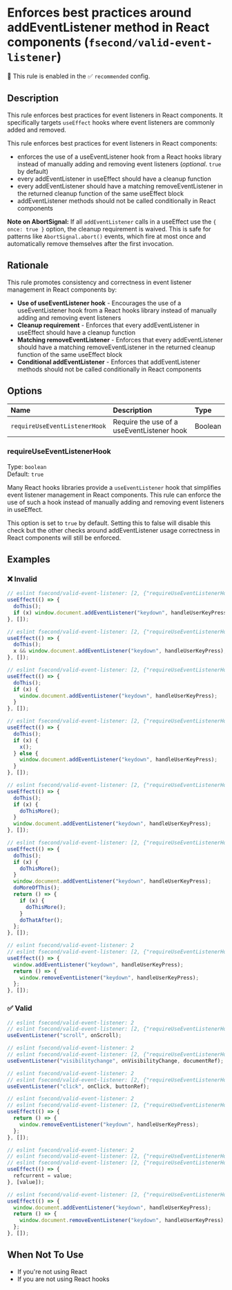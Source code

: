# Enforces best practices around addEventListener method in React components (`fsecond/valid-event-listener`)

💼 This rule is enabled in the ✅ `recommended` config.

<!-- end auto-generated rule header -->

## Description

This rule enforces best practices for event listeners in React components. It specifically targets `useEffect` hooks where event listeners are commonly added and removed.

This rule enforces best practices for event listeners in React components:

- enforces the use of a useEventListener hook from a React hooks library instead of manually adding and removing event listeners (_optional_. `true` by default)
- every addEventListener in useEffect should have a cleanup function
- every addEventListener should have a matching removeEventListener in the returned cleanup function of the same useEffect block
- addEventListener methods should not be called conditionally in React components

**Note on AbortSignal:** If all `addEventListener` calls in a useEffect use the `{ once: true }` option, the cleanup requirement is waived. This is safe for patterns like `AbortSignal.abort()` events, which fire at most once and automatically remove themselves after the first invocation.

## Rationale

This rule promotes consistency and correctness in event listener management in React components by:

- **Use of useEventListener hook** - Encourages the use of a useEventListener hook from a React hooks library instead of manually adding and removing event listeners
- **Cleanup requirement** - Enforces that every addEventListener in useEffect should have a cleanup function
- **Matching removeEventListener** - Enforces that every addEventListener should have a matching removeEventListener in the returned cleanup function of the same useEffect block
- **Conditional addEventListener** - Enforces that addEventListener methods should not be called conditionally in React components

## Options

<!-- begin auto-generated rule options list -->

| Name                          | Description                                | Type    |
| :---------------------------- | :----------------------------------------- | :------ |
| `requireUseEventListenerHook` | Require the use of a useEventListener hook | Boolean |

<!-- end auto-generated rule options list -->

### requireUseEventListenerHook

Type: `boolean`\
Default: `true`

Many React hooks libraries provide a `useEventListener` hook that simplifies event listener management in React components. This rule can enforce the use of such a hook instead of manually adding and removing event listeners in useEffect.

This option is set to `true` by default. Setting this to false will disable this check but the other checks around addEventListener usage correctness in React components will still be enforced.

## Examples

### ❌ Invalid

```js
// eslint fsecond/valid-event-listener: [2, {"requireUseEventListenerHook": false}]
useEffect(() => {
  doThis();
  if (x) window.document.addEventListener("keydown", handleUserKeyPress);
}, []);
```

```js
// eslint fsecond/valid-event-listener: [2, {"requireUseEventListenerHook": false}]
useEffect(() => {
  doThis();
  x && window.document.addEventListener("keydown", handleUserKeyPress);
}, []);
```

```js
// eslint fsecond/valid-event-listener: [2, {"requireUseEventListenerHook": false}]
useEffect(() => {
  doThis();
  if (x) {
    window.document.addEventListener("keydown", handleUserKeyPress);
  }
}, []);
```

```js
// eslint fsecond/valid-event-listener: [2, {"requireUseEventListenerHook": false}]
useEffect(() => {
  doThis();
  if (x) {
    x();
  } else {
    window.document.addEventListener("keydown", handleUserKeyPress);
  }
}, []);
```

```js
// eslint fsecond/valid-event-listener: [2, {"requireUseEventListenerHook": false}]
useEffect(() => {
  doThis();
  if (x) {
    doThisMore();
  }
  window.document.addEventListener("keydown", handleUserKeyPress);
}, []);
```

```js
// eslint fsecond/valid-event-listener: [2, {"requireUseEventListenerHook": false}]
useEffect(() => {
  doThis();
  if (x) {
    doThisMore();
  }
  window.document.addEventListener("keydown", handleUserKeyPress);
  doMoreOfThis();
  return () => {
    if (x) {
      doThisMore();
    }
    doThatAfter();
  };
}, []);
```

```js
// eslint fsecond/valid-event-listener: 2
// eslint fsecond/valid-event-listener: [2, {"requireUseEventListenerHook": true}]
useEffect(() => {
  window.addEventListener("keydown", handleUserKeyPress);
  return () => {
    window.removeEventListener("keydown", handleUserKeyPress);
  };
}, []);
```

### ✅ Valid

```js
// eslint fsecond/valid-event-listener: 2
// eslint fsecond/valid-event-listener: [2, {"requireUseEventListenerHook": true}]
useEventListener("scroll", onScroll);
```

```js
// eslint fsecond/valid-event-listener: 2
// eslint fsecond/valid-event-listener: [2, {"requireUseEventListenerHook": true}]
useEventListener("visibilitychange", onVisibilityChange, documentRef);
```

```js
// eslint fsecond/valid-event-listener: 2
// eslint fsecond/valid-event-listener: [2, {"requireUseEventListenerHook": true}]
useEventListener("click", onClick, buttonRef);
```

```js
// eslint fsecond/valid-event-listener: 2
// eslint fsecond/valid-event-listener: [2, {"requireUseEventListenerHook": true}]
useEffect(() => {
  return () => {
    window.removeEventListener("keydown", handleUserKeyPress);
  };
}, []);
```

```js
// eslint fsecond/valid-event-listener: 2
// eslint fsecond/valid-event-listener: [2, {"requireUseEventListenerHook": true}]
// eslint fsecond/valid-event-listener: [2, {"requireUseEventListenerHook": false}]
useEffect(() => {
  refcurrent = value;
}, [value]);
```

```js
// eslint fsecond/valid-event-listener: [2, {"requireUseEventListenerHook": false}]
useEffect(() => {
  window.document.addEventListener("keydown", handleUserKeyPress);
  return () => {
    window.document.removeEventListener("keydown", handleUserKeyPress);
  };
}, []);
```

## When Not To Use

- If you're not using React
- If you are not using React hooks
